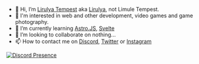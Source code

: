 - 👋 Hi, I’m <a href="https://pronouns.page/@lirulya" title="Lirulya Tempest" rel="me">Lirulya Tempest</a> aka [Lirulya](https://github.com/lirulya), not Limule Tempest.
- 👀 I'm interested in web and other development, video games and game photography.
- 🌱 I’m currently learning [Astro.JS](https://astro.build/?ref=github.com/lirulya), [Svelte](https://docs.astro.build/fr/guides/integrations-guide/svelte/?ref=github.com/lirulya)
- 💞️ I’m looking to collaborate on nothing...
- 📫 How to contact me on [Discord](https://discord.com/users/1114315217640362107), [Twitter](https://twitter.com/lirulyatempest) or [Instagram](https://www.instagram.com/lirulyatempest)

[![Discord Presence](https://lanyard.cnrad.dev/api/1114315217640362107?theme=dark&idleMessage=Probably%20doing%20something%20else...%20with%20Rimuru%20or%20BF/GF)](https://instagram.com/lirulyatempest)

<!---
lirulya/lirulya is a ✨ special ✨ repository because its `README.md` (this file) appears on your GitHub profile.
You can click the Preview link to take a look at your changes.
--->
